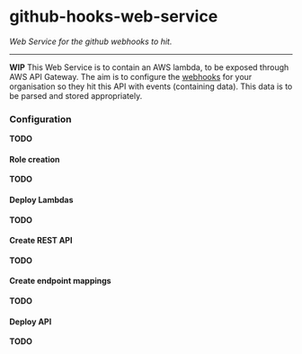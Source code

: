 github-hooks-web-service
========================

_Web Service for the github webhooks to hit._

-----------

**WIP**
This Web Service is to contain an AWS lambda, to be exposed through AWS API Gateway. The aim is to configure the
[webhooks](https://developer.github.com/webhooks/) for your organisation so they hit this API with events (containing data). This data is to be
parsed and stored appropriately.

### Configuration

**TODO**

#### Role creation

**TODO**

#### Deploy Lambdas

**TODO**

#### Create REST API

**TODO**

#### Create endpoint mappings

**TODO**

#### Deploy API

**TODO**
